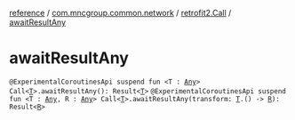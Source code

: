 [reference](../../index.md) / [com.mncgroup.common.network](../index.md) / [retrofit2.Call](index.md) / [awaitResultAny](./await-result-any.md)

# awaitResultAny

`@ExperimentalCoroutinesApi suspend fun <T : `[`Any`](https://kotlinlang.org/api/latest/jvm/stdlib/kotlin/-any/index.html)`> Call<`[`T`](await-result-any.md#T)`>.awaitResultAny(): Result<`[`T`](await-result-any.md#T)`>`
`@ExperimentalCoroutinesApi suspend fun <T : `[`Any`](https://kotlinlang.org/api/latest/jvm/stdlib/kotlin/-any/index.html)`, R : `[`Any`](https://kotlinlang.org/api/latest/jvm/stdlib/kotlin/-any/index.html)`> Call<`[`T`](await-result-any.md#T)`>.awaitResultAny(transform: `[`T`](await-result-any.md#T)`.() -> `[`R`](await-result-any.md#R)`): Result<`[`R`](await-result-any.md#R)`>`
